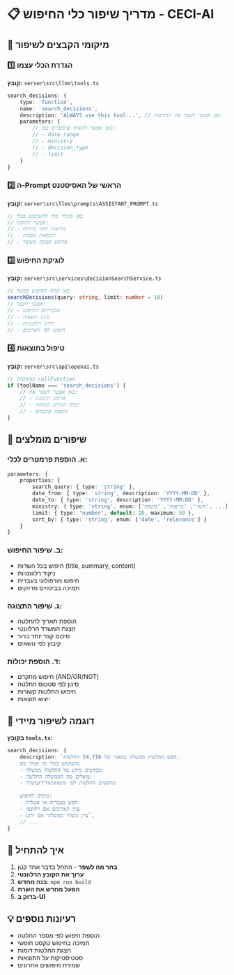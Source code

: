 # 📋 מדריך שיפור כלי החיפוש - CECI-AI

## 🎯 מיקומי הקבצים לשיפור

### 1️⃣ **הגדרת הכלי עצמו**
**קובץ:** `server\src\llms\tools.ts`
```typescript
search_decisions: {
    type: 'function',
    name: 'search_decisions',
    description: 'ALWAYS use this tool...', // כאן אפשר לשפר את ההוראות
    parameters: {
        // כאן אפשר להוסיף פרמטרים כמו:
        // - date_range
        // - ministry
        // - decision_type
        // - limit
    }
}
```

### 2️⃣ **ה-Prompt הראשי של האסיסטנט**
**קובץ:** `server\src\llms\prompts\ASSISTANT_PROMPT.ts`
```typescript
// כאן מוגדר מתי להשתמש בכלי
// אפשר להוסיף:
// - הוראות יותר ברורות
// - דוגמאות נוספות
// - פורמט תצוגה משופר
```

### 3️⃣ **לוגיקת החיפוש**
**קובץ:** `server\src\services\decisionSearchService.ts`
```typescript
// כאן קורה החיפוש בפועל
searchDecisions(query: string, limit: number = 10)
// אפשר לשפר:
// - אלגוריתם החיפוש
// - סינון תוצאות
// - דירוג רלוונטיות
// - חיפוש לפי תאריכים
```

### 4️⃣ **טיפול בתוצאות**
**קובץ:** `server\src\api\openai.ts`
```typescript
// בפונקציה callFunction
if (toolName === 'search_decisions') {
    // כאן אפשר לשפר את:
    // - פורמט התגובה
    // - כמות המידע המוחזר
    // - הוספת סיכומים
}
```

## 🔧 שיפורים מומלצים

### א. הוספת פרמטרים לכלי:
```typescript
parameters: {
    properties: {
        search_query: { type: 'string' },
        date_from: { type: 'string', description: 'YYYY-MM-DD' },
        date_to: { type: 'string', description: 'YYYY-MM-DD' },
        ministry: { type: 'string', enum: ['חינוך', 'בריאות', 'ביטחון', ...] },
        limit: { type: 'number', default: 10, maximum: 50 },
        sort_by: { type: 'string', enum: ['date', 'relevance'] }
    }
}
```

### ב. שיפור החיפוש:
- חיפוש בכל השדות (title, summary, content)
- ניקוד רלוונטיות
- חיפוש מורפולוגי בעברית
- תמיכה בביטויים מדויקים

### ג. שיפור התצוגה:
- הוספת תאריך להחלטה
- הצגת המשרד הרלוונטי
- סיכום קצר יותר ברור
- קיבוץ לפי נושאים

### ד. הוספת יכולות:
- חיפוש מתקדם (AND/OR/NOT)
- סינון לפי סטטוס החלטה
- חיפוש החלטות קשורות
- ייצוא תוצאות

## 📝 דוגמה לשיפור מיידי

**בקובץ `tools.ts`:**
```typescript
search_decisions: {
    description: `חפש החלטות ממשלה במאגר של 24,716 החלטות.
    השתמש בכלי זה תמיד כש:
    - מבקשים מידע על החלטות ממשלה
    - שואלים מה הממשלה החליטה
    - מחפשים החלטות לפי נושא/תאריך/משרד
    
    טיפים לחיפוש:
    - חפש בעברית או אנגלית
    - ציין תאריכים אם רלוונטי
    - ציין משרד ממשלתי אם ידוע`,
    // ...
}
```

## 🚀 איך להתחיל

1. **בחר מה לשפר** - התחל בדבר אחד קטן
2. **ערוך את הקובץ הרלוונטי**
3. **בנה מחדש**: `npm run build`
4. **הפעל מחדש את השרת**
5. **בדוק ב-UI**

## 💡 רעיונות נוספים
- הוספת חיפוש לפי מספר החלטה
- תמיכה בחיפוש טקסט חופשי
- הצגת החלטות דומות
- סטטיסטיקות על התוצאות
- שמירת חיפושים אחרונים
